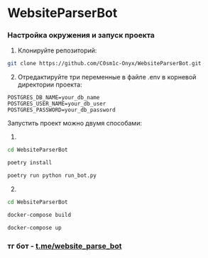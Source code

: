# WebsiteParserBot


### Настройка окружения и запуск проекта

1. Клонируйте репозиторий:
```bash
git clone https://github.com/C0sm1c-Onyx/WebsiteParserBot.git
```

2. Отредактируйте три переменные в файле .env в корневой директории проекта:
```env
POSTGRES_DB_NAME=your_db_name
POSTGRES_USER_NAME=your_db_user
POSTGRES_PASSWORD=your_db_password
```

Запустить проект можно двумя способами:

1.
```bash
cd WebsiteParserBot
```
```bash
poetry install
```
```bash
poetry run python run_bot.py
```

2. 
```bash
cd WebsiteParserBot
```
```bash
docker-compose build
```
```bash
docker-compose up
```

### тг бот - [t.me/website_parse_bot](t.me/website_parse_bot)
